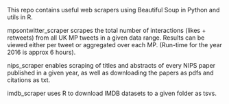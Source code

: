 This repo contains useful web scrapers using Beautiful Soup in Python and utils in R.

mpsontwitter_scraper scrapes the total number of interactions (likes + retweets) from all UK MP tweets in a given data range. Results can be viewed either per tweet or aggregated over each MP. (Run-time for the year 2016 is approx 6 hours).

nips_scraper enables scraping of titles and abstracts of every NIPS paper published in a given year, as well as downloading the papers as pdfs and citations as txt.

imdb_scraper uses R to download IMDB datasets to a given folder as tsvs.
